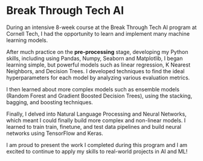 # Break Through Tech AI

During an intensive 8-week course at the Break Through Tech AI program at Cornell Tech, I had the opportunity to learn and implement many machine learning models. 

After much practice on the **pre-processing** stage, developing my Python skills, including using Pandas, Numpy, Seaborn and Matplotlib, I began learning simple, but powerful models such as linear regression, K Nearest Neighbors, and Decision Trees. I developed techniques to find the ideal hyperparameters for each model by analyzing various evaluation metrics.

I then learned about more complex models such as ensemble models (Random Forest and Gradient Boosted Decision Trees), using the stacking, bagging, and boosting techniques.

Finally, I delved into Natural Language Processing and Neural Networks, which meant I could finally build more complex and non-linear models. I learned to train train, finetune, and test data pipelines and build neural networks using TensorFlow and Keras.

I am proud to present the work I completed during this program and I am excited to continue to apply my skills to real-world projects in AI and ML!
